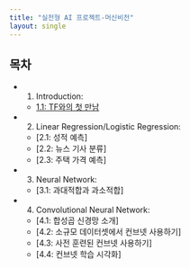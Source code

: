 ```yaml
---
title: "실전형 AI 프로젝트-머신비전"
layout: single
---
```


## 목차

* 1. Introduction:
    * [1.1: TF와의 첫 만남](https://drive.google.com/file/d/1Flt5SoEBvJz4Yd_W-SB2aa-0OenKA3i1/view?usp=sharing)
* 2. Linear Regression/Logistic Regression:
    * [2.1: 성적 예측]
    * [2.2: 뉴스 기사 분류]
    * [2.3: 주택 가격 예측]
* 3. Neural Network:
    * [3.1: 과대적합과 과소적합]
* 4. Convolutional Neural Network:
    * [4.1: 합성곱 신경망 소개]
    * [4.2: 소규모 데이터셋에서 컨브넷 사용하기]
    * [4.3: 사전 훈련된 컨브넷 사용하기]
    * [4.4: 컨브넷 학습 시각화]
